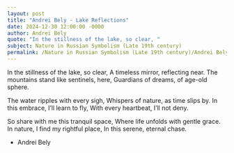 ```yaml
---
layout: post
title: "Andrei Bely - Lake Reflections"
date: 2024-12-30 12:00:00 -0000
author: Andrei Bely
quote: "In the stillness of the lake, so clear, "
subject: Nature in Russian Symbolism (Late 19th century)
permalink: /Nature in Russian Symbolism (Late 19th century)/Andrei Bely/Andrei Bely - Lake Reflections
---
```


In the stillness of the lake, so clear, 
A timeless mirror, reflecting near.
The mountains stand like sentinels, here, 
Guardians of dreams, of age-old sphere.

The water ripples with every sigh, 
Whispers of nature, as time slips by.
In this embrace, I’ll learn to fly, 
With every heartbeat, I’ll not deny.

So share with me this tranquil space, 
Where life unfolds with gentle grace.
In nature, I find my rightful place, 
In this serene, eternal chase.

- Andrei Bely
